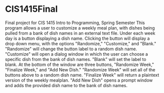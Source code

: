 # CIS1415Final
Final project for CIS 1415 Intro to Programming, Spring Semester
This program allows a user to customize a weekly meal plan, with dishes being pulled from a bank 
of dish names in an external text file. Under each week day is a button displaying a dish name.
Clicking the button will display a drop down menu, with the options "Randomize," "Customize," 
and "Blank." "Randomize" will change the button label to a random dish name. "Customize" will open
a dialog window in which the user can choose a specific dish from the bank of dish names. "Blank"
will set the label to blank. At the bottom of the window are three buttons, "Randomize Week," 
"Finalize Week," and "Add New Dish." "Randomize Week" will set all of the buttons above to a
random dish name. "Finalize Week" will return a plaintext version of the weekly mealplan. "Add New
Dish" opens a prompt window and adds the provided dish name to the bank of dish names.
